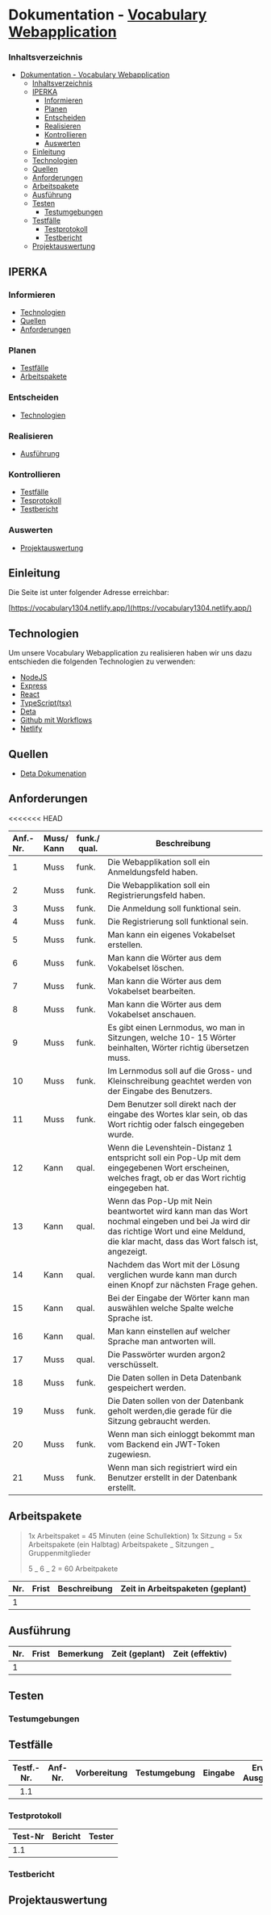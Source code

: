 # Dokumentation - [Vocabulary Webapplication](https://vocabulary1304.netlify.app/)

### Inhaltsverzeichnis

- [Dokumentation - Vocabulary Webapplication](#dokumentation---vocabulary-webapplication)
  - [Inhaltsverzeichnis](#inhaltsverzeichnis)
  - [IPERKA](#iperka)
    - [Informieren](#informieren)
    - [Planen](#planen)
    - [Entscheiden](#entscheiden)
    - [Realisieren](#realisieren)
    - [Kontrollieren](#kontrollieren)
    - [Auswerten](#auswerten)
  - [Einleitung](#einleitung)
  - [Technologien](#technologien)
  - [Quellen](#quellen)
  - [Anforderungen](#anforderungen)
  - [Arbeitspakete](#arbeitspakete)
  - [Ausführung](#ausführung)
  - [Testen](#testen)
    - [Testumgebungen](#testumgebungen)
  - [Testfälle](#testfälle)
    - [Testprotokoll](#testprotokoll)
    - [Testbericht](#testbericht)
  - [Projektauswertung](#projektauswertung)

## IPERKA

### Informieren

- [Technologien](#technologien)
- [Quellen](#quellen)
- [Anforderungen](#anforderungen)

### Planen

- [Testfälle](#testfälle)
- [Arbeitspakete](#arbeitspakete)

### Entscheiden

- [Technologien](#technologien)

### Realisieren

- [Ausführung](#ausführung)

### Kontrollieren

- [Testfälle](#testfälle)
- [Tesprotokoll](#testprotokoll)
- [Testbericht](#testbericht)

### Auswerten

- [Projektauswertung](#projektauswertung)

## Einleitung

Die Seite ist unter folgender Adresse erreichbar:

[https://vocabulary1304.netlify.app/](https://vocabulary1304.netlify.app/)

## Technologien

Um unsere Vocabulary Webapplication zu realisieren haben wir uns dazu entschieden die folgenden Technologien zu verwenden:

- [NodeJS](https://nodejjs.org/en/about/)
- [Express](https://expressjs.com/de/)
- [React](https://reactjs.org)
- [TypeScript(tsx)](https://www.typescriptlang.org)
- [Deta](https://www.deta.space/)
- [Github mit Workflows](https://docs.github.com/en/actions/using-workflows)
- [Netlify](https://www.netlify.com/)

## Quellen

- [Deta Dokumenation](https://deta.space/docs/en/introduction/start)

## Anforderungen

<<<<<<< HEAD

| Anf.-Nr. | Muss/<br />Kann | funk./<br />qual. | Beschreibung                                                                                                                                                                              |
| :--------- | :---------------- | ------------------- | ------------------------------------------------------------------------------------------------------------------------------------------------------------------------------------------- |
| 1        | Muss            | funk.             | Die Webapplikation soll ein Anmeldungsfeld haben.                                                                                                                                         |
| 2        | Muss            | funk.             | Die Webapplikation soll ein Registrierungsfeld haben.                                                                                                                                     |
| 3        | Muss            | funk.             | Die Anmeldung soll funktional sein.                                                                                                                                                       |
| 4        | Muss            | funk.             | Die Registrierung soll funktional sein.                                                                                                                                                   |
| 5        | Muss            | funk.             | Man kann ein eigenes Vokabelset erstellen.                                                                                                                                                |
| 6        | Muss            | funk.             | Man kann die Wörter aus dem Vokabelset löschen.                                                                                                                                         |
| 7        | Muss            | funk.             | Man kann die Wörter aus dem Vokabelset bearbeiten.                                                                                                                                       |
| 8        | Muss            | funk.             | Man kann die Wörter aus dem Vokabelset anschauen.                                                                                                                                        |
| 9        | Muss            | funk.             | Es gibt einen Lernmodus, wo man in Sitzungen, welche 10- 15 Wörter beinhalten, Wörter richtig übersetzen muss.                                                                         |
| 10       | Muss            | funk.             | Im Lernmodus soll auf die Gross- und Kleinschreibung geachtet werden von der Eingabe des Benutzers.                                                                                       |
| 11       | Muss            | funk.             | Dem Benutzer soll direkt nach der eingabe des Wortes klar sein, ob das Wort richtig oder falsch eingegeben wurde.                                                                         |
| 12       | Kann            | qual.             | Wenn die Levenshtein-Distanz 1 entspricht soll ein Pop-Up mit dem eingegebenen Wort erscheinen, welches fragt, ob er das Wort richtig eingegeben hat.                                     |
| 13       | Kann            | qual.             | Wenn das Pop-Up mit Nein beantwortet wird kann man das Wort nochmal eingeben und bei Ja wird dir das richtige Wort und eine Meldund, die klar macht, dass das Wort falsch ist, angezeigt. |
| 14       | Kann            | qual.             | Nachdem das Wort mit der Lösung verglichen wurde kann man durch einen Knopf zur nächsten Frage gehen.                                                                                   |
| 15       | Kann            | qual.             | Bei der Eingabe der Wörter kann man auswählen welche Spalte welche Sprache ist.                                                                                                         |
| 16       | Kann            | qual.             | Man kann einstellen auf welcher Sprache man antworten will.                                                                                                                               |
| 17       | Muss            | qual.             | Die Passwörter wurden argon2 verschüsselt.                                                                                                                                              |
| 18        | Muss            | funk.             | Die Daten sollen in Deta Datenbank gespeichert werden.                                                                                                                     |
| 19        | Muss            | funk.             | Die Daten sollen von der Datenbank geholt werden,die gerade für die Sitzung gebraucht werden.                                                                                                                     |
| 20        | Muss            | funk.             | Wenn man sich einloggt bekommt man vom Backend ein JWT-Token zugewiesn.                                                                                                                     |
| 21        | Muss            | funk.             | Wenn man sich registriert wird ein Benutzer erstellt in der Datenbank erstellt.                                                                                                                     |

## Arbeitspakete

> 1x Arbeitspaket = 45 Minuten (eine Schullektion)
> 1x Sitzung = 5x Arbeitspakete (ein Halbtag)
> Arbeitspakete _ Sitzungen _ Gruppenmitglieder
>
> 5 _ 6 _ 2 = 60 Arbeitpakete

| Nr. | Frist | Beschreibung | Zeit in Arbeitspaketen (geplant) |
| --- | ----- | ------------ | :------------------------------- |
| 1   |       |              |                                  |

## Ausführung

| Nr. | Frist | Bemerkung | Zeit (geplant) | Zeit (effektiv) |
| --- | ----- | --------- | -------------- | --------------- |
| 1   |       |           |                |                 |

## Testen

### Testumgebungen

## Testfälle

| Testf.-Nr. | Anf-Nr. | Vorbereitung | Testumgebung | Eingabe | Erw. Ausgabe |
| :--------: | ------- | :----------- | ------------ | ------- | ------------ |
|    1.1     |         |              |              |         |              |

### Testprotokoll

| Test-Nr | Bericht | Tester |
| :------ | :------ | ------ |
| 1.1     |         |        |

### Testbericht

## Projektauswertung
